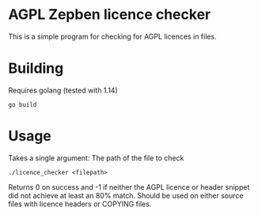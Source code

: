# AGPL Zepben licence checker
This is a simple program for checking for AGPL licences in files.

# Building
Requires golang (tested with 1.14)

    go build

# Usage

Takes a single argument: The path of the file to check

    ./licence_checker <filepath>

Returns 0 on success and -1 if neither the AGPL licence or header snippet did not achieve at least an 80% match.
Should be used on either source files with licence headers or COPYING files.
